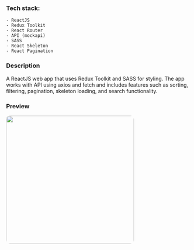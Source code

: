 ### Tech stack:

```
- ReactJS
- Redux Toolkit
- React Router
- API (mockapi)
- SASS
- React Skeleton
- React Pagination
```

### Description

<p>A ReactJS web app that uses Redux Toolkit and SASS for styling. The app works with API using axios and fetch and includes features such as sorting, filtering, pagination, skeleton loading, and search functionality.</p>

### Preview

<img src="/preview-shoes-shop.png" height="350" style="border-radius:10px;margin-bottom:1rem;" />
